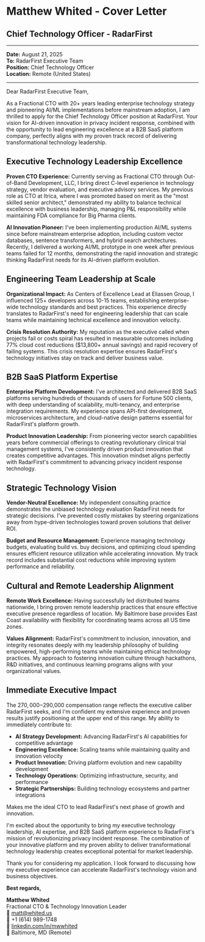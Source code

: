 # Matthew Whited - Cover Letter
## Chief Technology Officer - RadarFirst
---

**Date:** August 21, 2025  
**To:** RadarFirst Executive Team  
**Position:** Chief Technology Officer  
**Location:** Remote (United States)  

---

Dear RadarFirst Executive Team,

As a Fractional CTO with 20+ years leading enterprise technology strategy and pioneering AI/ML implementations before mainstream adoption, I am thrilled to apply for the Chief Technology Officer position at RadarFirst. Your vision for AI-driven innovation in privacy incident response, combined with the opportunity to lead engineering excellence at a B2B SaaS platform company, perfectly aligns with my proven track record of delivering transformational technology leadership.

## Executive Technology Leadership Excellence

**Proven CTO Experience:** Currently serving as Fractional CTO through Out-of-Band Development, LLC, I bring direct C-level experience in technology strategy, vendor evaluation, and executive advisory services. My previous role as CTO at Itrica, where I was promoted based on merit as the "most skilled senior architect," demonstrated my ability to balance technical excellence with business leadership, managing P&L responsibility while maintaining FDA compliance for Big Pharma clients.

**AI Innovation Pioneer:** I've been implementing production AI/ML systems since before mainstream enterprise adoption, including custom vector databases, sentence transformers, and hybrid search architectures. Recently, I delivered a working AI/ML prototype in one week after previous teams failed for 12 months, demonstrating the rapid innovation and strategic thinking RadarFirst needs for its AI-driven platform evolution.

## Engineering Team Leadership at Scale

**Organizational Impact:** As Centers of Excellence Lead at Eliassen Group, I influenced 125+ developers across 10-15 teams, establishing enterprise-wide technology standards and best practices. This experience directly translates to RadarFirst's need for engineering leadership that can scale teams while maintaining technical excellence and innovation velocity.

**Crisis Resolution Authority:** My reputation as the executive called when projects fail or costs spiral has resulted in measurable outcomes including 77% cloud cost reductions ($13,800+ annual savings) and rapid recovery of failing systems. This crisis resolution expertise ensures RadarFirst's technology initiatives stay on track and deliver business value.

## B2B SaaS Platform Expertise

**Enterprise Platform Development:** I've architected and delivered B2B SaaS platforms serving hundreds of thousands of users for Fortune 500 clients, with deep understanding of scalability, multi-tenancy, and enterprise integration requirements. My experience spans API-first development, microservices architecture, and cloud-native design patterns essential for RadarFirst's platform growth.

**Product Innovation Leadership:** From pioneering vector search capabilities years before commercial offerings to creating revolutionary clinical trial management systems, I've consistently driven product innovation that creates competitive advantages. This innovation mindset aligns perfectly with RadarFirst's commitment to advancing privacy incident response technology.

## Strategic Technology Vision

**Vendor-Neutral Excellence:** My independent consulting practice demonstrates the unbiased technology evaluation RadarFirst needs for strategic decisions. I've prevented costly mistakes by steering organizations away from hype-driven technologies toward proven solutions that deliver ROI.

**Budget and Resource Management:** Experience managing technology budgets, evaluating build vs. buy decisions, and optimizing cloud spending ensures efficient resource utilization while accelerating innovation. My track record includes substantial cost reductions while improving system performance and reliability.

## Cultural and Remote Leadership Alignment

**Remote Work Excellence:** Having successfully led distributed teams nationwide, I bring proven remote leadership practices that ensure effective executive presence regardless of location. My Baltimore base provides East Coast availability with flexibility for coordinating teams across all US time zones.

**Values Alignment:** RadarFirst's commitment to inclusion, innovation, and integrity resonates deeply with my leadership philosophy of building empowered, high-performing teams while maintaining ethical technology practices. My approach to fostering innovation culture through hackathons, R&D initiatives, and continuous learning programs aligns with your organizational values.

## Immediate Executive Impact

The $270,000-$290,000 compensation range reflects the executive caliber RadarFirst seeks, and I'm confident my extensive experience and proven results justify positioning at the upper end of this range. My ability to immediately contribute to:

- **AI Strategy Development:** Advancing RadarFirst's AI capabilities for competitive advantage
- **Engineering Excellence:** Scaling teams while maintaining quality and innovation velocity
- **Product Innovation:** Driving platform evolution and new capability development
- **Technology Operations:** Optimizing infrastructure, security, and performance
- **Strategic Partnerships:** Building technology ecosystems and partner integrations

Makes me the ideal CTO to lead RadarFirst's next phase of growth and innovation.

I'm excited about the opportunity to bring my executive technology leadership, AI expertise, and B2B SaaS platform experience to RadarFirst's mission of revolutionizing privacy incident response. The combination of your innovative platform and my proven ability to deliver transformational technology leadership creates exceptional potential for market leadership.

Thank you for considering my application. I look forward to discussing how my executive experience can accelerate RadarFirst's technology vision and business objectives.

**Best regards,**

**Matthew Whited**  
Fractional CTO & Technology Innovation Leader  
📧 matt@whited.us  
📱 +1 (614) 989-1748  
🔗 [linkedin.com/in/mwwhited](https://www.linkedin.com/in/mwwhited/)  
📍 Baltimore, MD (Remote)